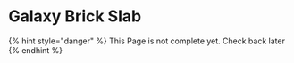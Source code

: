 # Galaxy Brick Slab

{% hint style="danger" %}
This Page is not complete yet. Check back later
{% endhint %}

